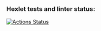 ### Hexlet tests and linter status:
[![Actions Status](https://github.com/velibegov/php-project-lvl3/workflows/hexlet-check/badge.svg)](https://github.com/velibegov/php-project-lvl3/actions)